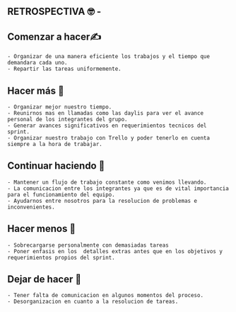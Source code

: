 ## RETROSPECTIVA :nerd_face: -




## **Comenzar a hacer**:writing_hand:
    - Organizar de una manera eficiente los trabajos y el tiempo que demandara cada uno.
    - Repartir las tareas uniformemente.  

## **Hacer más**    :handshake:

    - Organizar mejor nuestro tiempo.
    - Reunirnos mas en llamadas como las daylis para ver el avance personal de los integrantes del grupo.
    - Generar avances significativos en requerimientos tecnicos del sprint.
    - Organizar nuestro trabajo con Trello y poder tenerlo en cuenta siempre a la hora de trabajar.

## **Continuar haciendo**    :muscle:

    - Mantener un flujo de trabajo constante como venimos llevando.
    - La comunicacion entre los integrantes ya que es de vital importancia para el funcionamiento del equipo.
    - Ayudarnos entre nosotros para la resolucion de problemas e inconvenientes.


## **Hacer menos**  :eyes:

    - Sobrecargarse personalmente con demasiadas tareas
    - Poner enfasis en los  detalles extras antes que en los objetivos y requerimientos propios del sprint.

## **Dejar de hacer** 	:stop_sign:  

    - Tener falta de comunicacion en algunos momentos del proceso.
    - Desorganizacion en cuanto a la resolucion de tareas.
